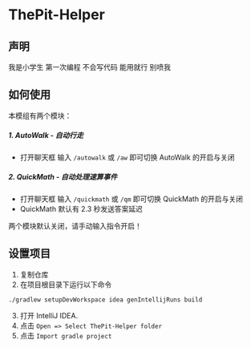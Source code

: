 # ThePit-Helper

## 声明
我是小学生 第一次编程 不会写代码 能用就行 别喷我

## 如何使用
本模组有两个模块：
##### 1. AutoWalk - 自动行走
- 打开聊天框 输入 `/autowalk` 或 `/aw` 即可切换 AutoWalk 的开启与关闭
##### 2. QuickMath - 自动处理速算事件
- 打开聊天框 输入 `/quickmath` 或 `/qm` 即可切换 QuickMath 的开启与关闭
- QuickMath 默认有 2.3 秒发送答案延迟

两个模块默认关闭，请手动输入指令开启！

## 设置项目
1. 复制仓库
2. 在项目根目录下运行以下命令
```
./gradlew setupDevWorkspace idea genIntellijRuns build
```
3. 打开 IntelliJ IDEA.
4. 点击 `Open => Select ThePit-Helper folder`
5. 点击 `Import gradle project`